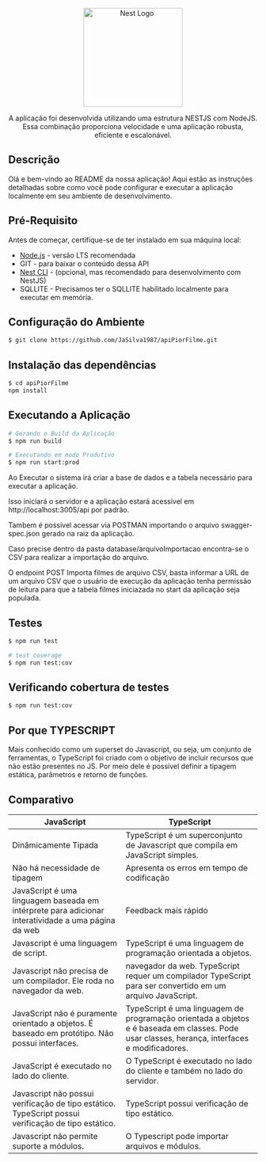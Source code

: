 <p align="center">
  <a href="http://nestjs.com/" target="blank"><img src="https://nestjs.com/img/logo-small.svg" width="200" alt="Nest Logo" /></a>
</p>

[circleci-image]: https://img.shields.io/circleci/build/github/nestjs/nest/master?token=abc123def456
[circleci-url]: https://circleci.com/gh/nestjs/nest

  <p align="center">A aplicação foi desenvolvida utilizando uma estrutura NESTJS com NodeJS. Essa combinação proporciona velocidade e uma aplicação robusta, eficiente e escalonável.</p>
  
## Descrição

Olá e bem-vindo ao README da nossa aplicação! Aqui estão as instruções detalhadas sobre como você pode configurar e executar a aplicação localmente em seu ambiente de desenvolvimento.

## Pré-Requisito

Antes de começar, certifique-se de ter instalado em sua máquina local:

- <a href="http://nodejs.org" target="_blank">Node.js</a> - versão LTS recomendada
- GIT - para baixar o conteúdo dessa API
- <a href="https://docs.nestjs.com/cli/overview" target="_blank">Nest CLI</a> - (opcional, mas recomendado para desenvolvimento com NestJS)
- SQLLITE - Precisamos ter o SQLLITE habilitado localmente para executar em memória.

## Configuração do Ambiente

```bash
$ git clone https://github.com/JaSilva1987/apiPiorFilme.git
```

## Instalação das dependências

```bash
$ cd apiPiorFilme
npm install
```

## Executando a Aplicação

```bash
# Gerando o Build da Aplicação
$ npm run build

# Executando em modo Produtivo
$ npm run start:prod
```

Ao Executar o sistema irá criar a base de dados e a tabela necessário para executar a aplicação.

Isso iniciará o servidor e a aplicação estará acessível em http://localhost:3005/api por padrão.

Tambem é possivel acessar via POSTMAN importando o arquivo swagger-spec.json gerado na raiz da aplicação.

Caso precise dentro da pasta database/arquivoImportacao encontra-se o CSV para realizar a importação do arquivo.

O endpoint POST Importa filmes de arquivo CSV, basta informar a URL de um arquivo CSV que o usuário de execução da aplicação tenha permissão de leitura para que a tabela filmes iniciazada no start da aplicação seja populada.

## Testes

```bash
$ npm run test

# test coverage
$ npm run test:cov
```

## Verificando cobertura de testes

```bash
$ npm run test:cov
```

## Por que TYPESCRIPT

Mais conhecido como um superset do Javascript, ou seja, um conjunto de ferramentas, o TypeScript foi criado com o objetivo de incluir recursos que não estão presentes no JS. Por meio dele é possível definir a tipagem estática, parâmetros e retorno de funções.

## Comparativo

| JavaScript                                                                                          | TypeScript                                                                                                                                    |
| --------------------------------------------------------------------------------------------------- | --------------------------------------------------------------------------------------------------------------------------------------------- |
| Dinâmicamente Tipada                                                                                | TypeScript é um superconjunto de Javascript que compila em JavaScript simples.                                                                |
| Não há necessidade de tipagem                                                                       | Apresenta os erros em tempo de codificação                                                                                                    |
| JavaScript é uma linguagem baseada em intérprete para adicionar interatividade a uma página da web  | Feedback mais rápido                                                                                                                          |
| Javascript é uma linguagem de script.                                                               | TypeScript é uma linguagem de programação orientada a objetos.                                                                                |
| Javascript não precisa de um compilador. Ele roda no navegador da web.                              | navegador da web. TypeScript requer um compilador TypeScript para ser convertido em um arquivo JavaScript.                                    |
| JavaScript não é puramente orientado a objetos. É baseado em protótipo. Não possui interfaces.      | TypeScript é uma linguagem de programação orientada a objetos e é baseada em classes. Pode usar classes, herança, interfaces e modificadores. |
| JavaScript é executado no lado do cliente.                                                          | O TypeScript é executado no lado do cliente e também no lado do servidor.                                                                     |
| Javascript não possui verificação de tipo estático. TypeScript possui verificação de tipo estático. | TypeScript possui verificação de tipo estático.                                                                                               |
| Javascript não permite suporte a módulos.                                                           | O Typescript pode importar arquivos e módulos.                                                                                                |
